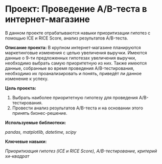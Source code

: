 # Проект: Проведение A/B-теста в интернет-магазине

В данном проекте отрабатываются навыки приоритизации гипотез с помощью ICE и RICE Score, анализ 
результатов A/B-теста. 

**Описание проекта:** В крупном интернет-магазине планируются маркетинговые изменения с целью 
увеличения выручки. Имеются данные о 9-ти предложенных гипотезах увеличения выручки, необходимо 
выбрать самую приоритетную из них. Также имеются данные, собранные во время проведения 
A/B-тестирования, необходимо их проанализировать и понять, приведёт ли данное изменение к успеху.


**Цель проекта:** 
1. Выбрать наиболее приоритетную гипотезу для проведения A/B-тестирования.
2. Провести анализ результатов A/B-теста и на основании этого принять бизнес-решение.

**Используемые библиотеки:**

*pandas, matplotlib, datetime, scipy*

**Ключевые навыки:**

*Приоритизация гипотез (ICE и RICE Score), A/B-тестирование, критерий хи-квадрат*